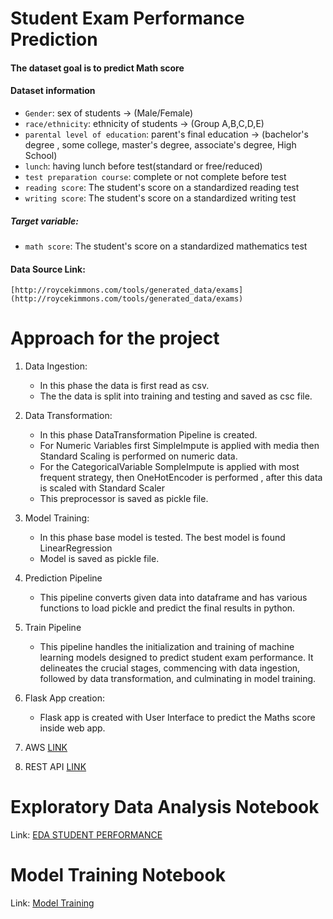 # Student Exam Performance Prediction
#### The dataset goal is to predict Math score
#### Dataset information
* `Gender`: sex of students -> (Male/Female)
* `race/ethnicity`: ethnicity of students -> (Group A,B,C,D,E)
* `parental level of education`: parent's final education -> (bachelor's degree , some college, master's degree, associate's degree, High School)
* `lunch`: having lunch before test(standard or free/reduced)
* `test preparation course`: complete or not complete before test 
* `reading score`: The student's score on a standardized reading test 
* `writing score`: The student's score on a standardized writing test
##### Target variable:
* `math score`: The student's score on a standardized mathematics test
#### Data Source Link:
    [http://roycekimmons.com/tools/generated_data/exams](http://roycekimmons.com/tools/generated_data/exams)

# Approach for the project

1. Data Ingestion:
    * In this phase the data is first read as csv.
    * The the data is split into training and testing and saved as csc file.

2. Data Transformation: 
    * In this phase DataTransformation Pipeline is created.
    * For Numeric Variables first SimpleImpute is applied with media then Standard Scaling is performed on numeric data.
    * For the CategoricalVariable SompleImpute is applied with most frequent strategy, then OneHotEncoder is performed , after this data is scaled with Standard Scaler
    * This preprocessor is saved as pickle file.

3. Model Training: 
    * In this phase base model is tested. The best model is found LinearRegression
    * Model is saved as pickle file.
    

4. Prediction Pipeline
    * This pipeline converts given data into dataframe and has various functions to load pickle and predict the final results in python.

5. Train Pipeline
    * This pipeline handles the initialization and training of machine learning models designed to predict student exam performance. It delineates the crucial stages, commencing with data ingestion, followed by data transformation, and culminating in model training.

6. Flask App creation:
    * Flask app is created with User Interface to predict the Maths score inside web app.
7. AWS [LINK](http://performancepredictor-env.eba-rmeuhmsi.eu-north-1.elasticbeanstalk.com/)

8. REST API [LINK](http://performancepredictor-env.eba-rmeuhmsi.eu-north-1.elasticbeanstalk.com/predictAPI)

# Exploratory Data Analysis Notebook
Link: [EDA STUDENT PERFORMANCE](https://github.com/Samrawit02/MLProject/blob/main/src/Notebook/EDA%20STUDENT%20PERFORMANCE.ipynb)

# Model Training Notebook
Link: [Model Training](https://github.com/Samrawit02/MLProject/blob/main/src/Notebook/Model%20Training.ipynb)



